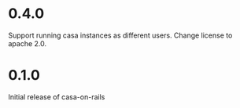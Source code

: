 # 0.4.0

Support running casa instances as different users. Change license to apache 2.0.

# 0.1.0

Initial release of casa-on-rails
